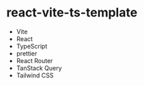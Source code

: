 # react-vite-ts-template

- Vite
- React
- TypeScript
- prettier
- React Router
- TanStack Query
- Tailwind CSS

